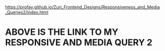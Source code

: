 https://profay.github.io/Zuri_Frontend_Designs/Responsiveness_and_Media_Queries2/index.html





# ABOVE IS THE LINK TO MY RESPONSIVE AND MEDIA QUERY 2
